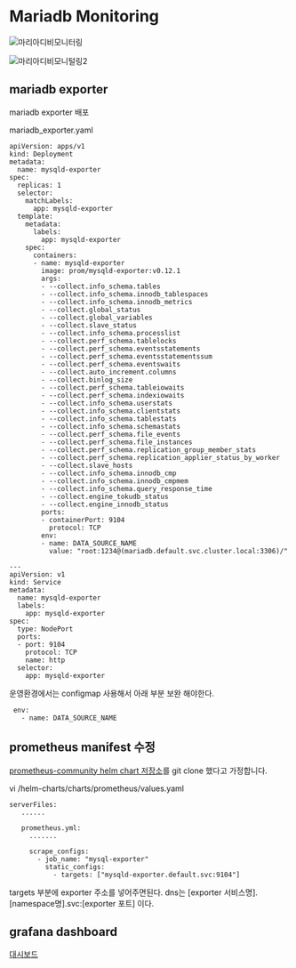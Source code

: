 # Mariadb Monitoring

![마리아디비모니터링](https://user-images.githubusercontent.com/68090443/195563644-9a35e6a9-d05e-4870-b7df-535c5783dfc4.PNG)


![마리아디비모니털링2](https://user-images.githubusercontent.com/68090443/195563660-5bfc6bc3-35f7-43f8-883b-e1f7bbc15966.PNG)


## mariadb exporter
mariadb exporter 배포

mariadb_exporter.yaml


    apiVersion: apps/v1
    kind: Deployment
    metadata:
      name: mysqld-exporter
    spec:
      replicas: 1
      selector:
        matchLabels:
          app: mysqld-exporter
      template:
        metadata:
          labels:
            app: mysqld-exporter
        spec:
          containers:
          - name: mysqld-exporter
            image: prom/mysqld-exporter:v0.12.1
            args:
            - --collect.info_schema.tables
            - --collect.info_schema.innodb_tablespaces
            - --collect.info_schema.innodb_metrics
            - --collect.global_status
            - --collect.global_variables
            - --collect.slave_status
            - --collect.info_schema.processlist
            - --collect.perf_schema.tablelocks
            - --collect.perf_schema.eventsstatements
            - --collect.perf_schema.eventsstatementssum
            - --collect.perf_schema.eventswaits
            - --collect.auto_increment.columns
            - --collect.binlog_size
            - --collect.perf_schema.tableiowaits
            - --collect.perf_schema.indexiowaits
            - --collect.info_schema.userstats
            - --collect.info_schema.clientstats
            - --collect.info_schema.tablestats
            - --collect.info_schema.schemastats
            - --collect.perf_schema.file_events
            - --collect.perf_schema.file_instances
            - --collect.perf_schema.replication_group_member_stats
            - --collect.perf_schema.replication_applier_status_by_worker
            - --collect.slave_hosts
            - --collect.info_schema.innodb_cmp
            - --collect.info_schema.innodb_cmpmem
            - --collect.info_schema.query_response_time
            - --collect.engine_tokudb_status
            - --collect.engine_innodb_status
            ports:
            - containerPort: 9104
              protocol: TCP
            env:
            - name: DATA_SOURCE_NAME
              value: "root:1234@(mariadb.default.svc.cluster.local:3306)/"
      
    ---
    apiVersion: v1
    kind: Service
    metadata:
      name: mysqld-exporter
      labels:
        app: mysqld-exporter
    spec:
      type: NodePort
      ports:
      - port: 9104
        protocol: TCP
        name: http
      selector:
        app: mysqld-exporter


운영환경에서는 configmap 사용해서 아래 부분 보완 해야한다.

     env:
       - name: DATA_SOURCE_NAME


## prometheus manifest 수정

[prometheus-community helm chart 저장소](https://github.com/prometheus-community/helm-charts)를 git clone 했다고 가정합니다.


vi /helm-charts/charts/prometheus/values.yaml


    serverFiles:
       ......
       
       prometheus.yml:
         .......
         
         scrape_configs:
           - job_name: "mysql-exporter"
             static_configs:
               - targets: ["mysqld-exporter.default.svc:9104"]
               
targets 부분에 exporter 주소를 넣어주면된다. dns는 [exporter 서비스명].[namespace명].svc:[exporter 포트] 이다.

## grafana dashboard

[대시보드](https://grafana.com/grafana/dashboards/7362-mysql-overview/)

